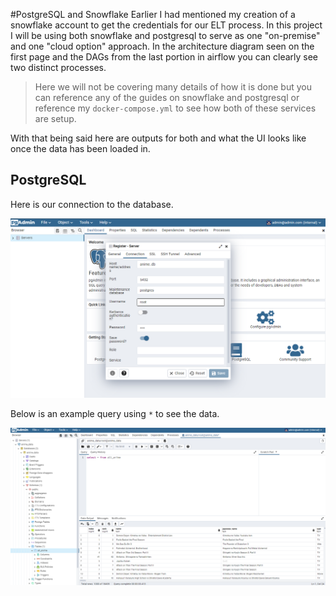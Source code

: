 #PostgreSQL and Snowflake
Earlier I had mentioned my creation of a snowflake account to get the credentials for our ELT process. In this project I will be using both snowflake and postgresql to serve as one "on-premise" and one "cloud option" approach. In the architecture diagram seen on the first page and the DAGs from the last portion in airflow you can clearly see two distinct processes. 

> Here we will not be covering many details of how it is done but you can reference any of the guides on snowflake and postgresql or reference my ```docker-compose.yml``` to see how both of these services are setup.

With that being said here are outputs for both and what the UI looks like once the data has been loaded in.

## PostgreSQL
Here is our connection to the database.


![image](/assets/pg_server_conn.png)


Below is an example query using ```*``` to see the data.


![image](/assets/pg_query_example.png)
